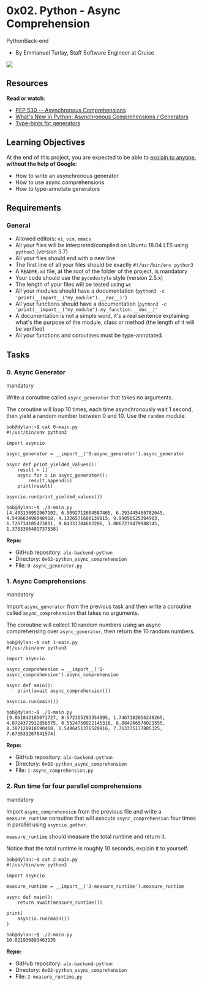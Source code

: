 0x02. Python - Async Comprehension
==================================

PythonBack-end

-   By Emmanuel Turlay, Staff Software Engineer at Cruise

![](https://s3.amazonaws.com/alx-intranet.hbtn.io/uploads/medias/2019/12/ee85b9f67c384e29525b.png?X-Amz-Algorithm=AWS4-HMAC-SHA256&X-Amz-Credential=AKIARDDGGGOUSBVO6H7D%2F20220628%2Fus-east-1%2Fs3%2Faws4_request&X-Amz-Date=20220628T114249Z&X-Amz-Expires=86400&X-Amz-SignedHeaders=host&X-Amz-Signature=1cc1a4699aca27bc27e0cfce0d14c9bb0f6f50bc1891bf6ae903dc100cb4bf36)

Resources
---------

**Read or watch**:

-   [PEP 530 -- Asynchronous Comprehensions](https://alx-intranet.hbtn.io/rltoken/hlwtED-iLsdORSgly8DsyQ "PEP 530 -- Asynchronous Comprehensions")
-   [What's New in Python: Asynchronous Comprehensions / Generators](https://alx-intranet.hbtn.io/rltoken/0OkbObYzCKtO7ZUAxfKvkw "What's New in Python: Asynchronous Comprehensions / Generators")
-   [Type-hints for generators](https://alx-intranet.hbtn.io/rltoken/l4Fnno568VbVIn9GvrFVtQ "Type-hints for generators")

Learning Objectives
-------------------

At the end of this project, you are expected to be able to [explain to anyone](https://alx-intranet.hbtn.io/rltoken/_jK22HqiCeh5NjKJ4ZHBww "explain to anyone"), **without the help of Google**:

-   How to write an asynchronous generator
-   How to use async comprehensions
-   How to type-annotate generators

Requirements
------------

### General

-   Allowed editors: `vi`, `vim`, `emacs`
-   All your files will be interpreted/compiled on Ubuntu 18.04 LTS using `python3` (version 3.7)
-   All your files should end with a new line
-   The first line of all your files should be exactly `#!/usr/bin/env python3`
-   A `README.md` file, at the root of the folder of the project, is mandatory
-   Your code should use the `pycodestyle` style (version 2.5.x)
-   The length of your files will be tested using `wc`
-   All your modules should have a documentation (`python3 -c 'print(__import__("my_module").__doc__)'`)
-   All your functions should have a documentation (`python3 -c 'print(__import__("my_module").my_function.__doc__)'`
-   A documentation is not a simple word, it's a real sentence explaining what's the purpose of the module, class or method (the length of it will be verified)
-   All your functions and coroutines must be type-annotated.

Tasks
-----

### 0\. Async Generator

mandatory

Write a coroutine called `async_generator` that takes no arguments.

The coroutine will loop 10 times, each time asynchronously wait 1 second, then yield a random number between 0 and 10. Use the `random` module.

```
bob@dylan:~$ cat 0-main.py
#!/usr/bin/env python3

import asyncio

async_generator = __import__('0-async_generator').async_generator

async def print_yielded_values():
    result = []
    async for i in async_generator():
        result.append(i)
    print(result)

asyncio.run(print_yielded_values())

bob@dylan:~$ ./0-main.py
[4.403136952967102, 6.9092712604587465, 6.293445466782645, 4.549663490048418, 4.1326571686139015, 9.99058525304903, 6.726734105473811, 9.84331704602206, 1.0067279479988345, 1.3783306401737838]

```

**Repo:**

-   GitHub repository: `alx-backend-python`
-   Directory: `0x02-python_async_comprehension`
-   File: `0-async_generator.py`

### 1\. Async Comprehensions

mandatory

Import `async_generator` from the previous task and then write a coroutine called `async_comprehension` that takes no arguments.

The coroutine will collect 10 random numbers using an async comprehensing over `async_generator`, then return the 10 random numbers.

```
bob@dylan:~$ cat 1-main.py
#!/usr/bin/env python3

import asyncio

async_comprehension = __import__('1-async_comprehension').async_comprehension

async def main():
    print(await async_comprehension())

asyncio.run(main())

bob@dylan:~$ ./1-main.py
[9.861842105071727, 8.572355293354995, 1.7467182056248265, 4.0724372912858575, 0.5524750922145316, 8.084266576021555, 8.387128918690468, 1.5486451376520916, 7.713335177885325, 7.673533267041574]

```

**Repo:**

-   GitHub repository: `alx-backend-python`
-   Directory: `0x02-python_async_comprehension`
-   File: `1-async_comprehension.py`

### 2\. Run time for four parallel comprehensions

mandatory

Import `async_comprehension` from the previous file and write a `measure_runtime` coroutine that will execute `async_comprehension` four times in parallel using `asyncio.gather`.

`measure_runtime` should measure the total runtime and return it.

Notice that the total runtime is roughly 10 seconds, explain it to yourself.

```
bob@dylan:~$ cat 2-main.py
#!/usr/bin/env python3

import asyncio

measure_runtime = __import__('2-measure_runtime').measure_runtime

async def main():
    return await(measure_runtime())

print(
    asyncio.run(main())
)

bob@dylan:~$ ./2-main.py
10.021936893463135

```

**Repo:**

-   GitHub repository: `alx-backend-python`
-   Directory: `0x02-python_async_comprehension`
-   File: `2-measure_runtime.py`